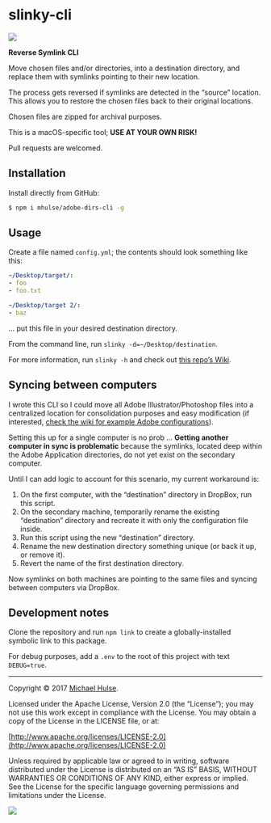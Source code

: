 # slinky-cli

![](slinky.gif)

**Reverse Symlink CLI**

Move chosen files and/or directories, into a destination directory, and replace them with symlinks pointing to their new location.

The process gets reversed if symlinks are detected in the “source” location. This allows you to restore the chosen files back to their original locations.

Chosen files are zipped for archival purposes.

This is a macOS-specific tool; **USE AT YOUR OWN RISK!**

Pull requests are welcomed.

## Installation

Install directly from GitHub:

```bash
$ npm i mhulse/adobe-dirs-cli -g
```

## Usage

Create a file named `config.yml`; the contents should look something like this:

```yaml
~/Desktop/target/:
- foo
- foo.txt

~/Desktop/target 2/:
- baz
```

… put this file in your desired destination directory.

From the command line, run `slinky -d=~/Desktop/destination`.

For more information, run `slinky -h` and check out [this repo’s Wiki](../../wiki).

## Syncing between computers

I wrote this CLI so I could move all Adobe Illustrator/Photoshop files into a centralized location for consolidation purposes and easy modification (if interested, [check the wiki for example Adobe configurations](../../wiki/Configs-for-Adobe-Applications)).

Setting this up for a single computer is no prob … **Getting another computer in sync is problematic** because the symlinks, located deep within the Adobe Application directories, do not yet exist on the secondary computer.

Until I can add logic to account for this scenario, my current workaround is:

1. On the first computer, with the “destination” directory in DropBox, run this script.
1. On the secondary machine, temporarily rename the existing “destination” directory and recreate it with only the configuration file inside.
1. Run this script using the new “destination” directory.
1. Rename the new destination directory something unique (or back it up, or remove it).
1. Revert the name of the first destination directory.

Now symlinks on both machines are pointing to the same files and syncing between computers via DropBox.

## Development notes

Clone the repository and run `npm link` to create a globally-installed symbolic link to this package.

For debug purposes, add a `.env` to the root of this project with text `DEBUG=true`.

---

Copyright © 2017 [Michael Hulse](http://mky.io).

Licensed under the Apache License, Version 2.0 (the “License”); you may not use this work except in compliance with the License. You may obtain a copy of the License in the LICENSE file, or at:

[http://www.apache.org/licenses/LICENSE-2.0](http://www.apache.org/licenses/LICENSE-2.0)

Unless required by applicable law or agreed to in writing, software distributed under the License is distributed on an “AS IS” BASIS, WITHOUT WARRANTIES OR CONDITIONS OF ANY KIND, either express or implied. See the License for the specific language governing permissions and limitations under the License.

<img src="https://github.global.ssl.fastly.net/images/icons/emoji/octocat.png">
